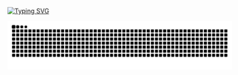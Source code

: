 [![Typing SVG](https://readme-typing-svg.demolab.com?font=Fira+Code&pause=1000&color=2E8B57&center=true&vCenter=true&width=435&lines=Hi!+I'm+Cheng+Qian+%F0%9F%91%8B;Welcome+to+my+GitHub!;Let's+code+and+grow+together+🚀)](https://git.io/typing-svg)

![Jinxiuprospect's github activity graph](https://raw.githubusercontent.com/jinxiuprospect/jinxiuprospect/output/github-contribution-grid-snake.svg)
